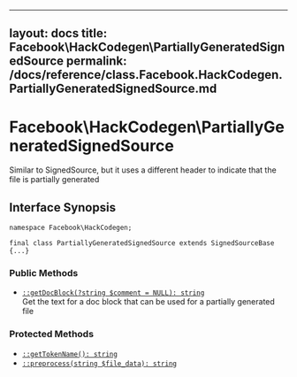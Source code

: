 
***

layout: docs
title: Facebook\\HackCodegen\\PartiallyGeneratedSignedSource
permalink: /docs/reference/class.Facebook.HackCodegen.PartiallyGeneratedSignedSource.md
---







# Facebook\\HackCodegen\\PartiallyGeneratedSignedSource




Similar to SignedSource, but it uses a different header to indicate that the
file is partially generated




## Interface Synopsis




``` Hack
namespace Facebook\HackCodegen;

final class PartiallyGeneratedSignedSource extends SignedSourceBase {...}
```




### Public Methods




+ [` ::getDocBlock(?string $comment = NULL): string `](<class.Facebook.HackCodegen.PartiallyGeneratedSignedSource.getDocBlock.md>)\
  Get the text for a doc block that can be used for a partially
  generated file







### Protected Methods




* [` ::getTokenName(): string `](<class.Facebook.HackCodegen.PartiallyGeneratedSignedSource.getTokenName.md>)
* [` ::preprocess(string $file_data): string `](<class.Facebook.HackCodegen.PartiallyGeneratedSignedSource.preprocess.md>)